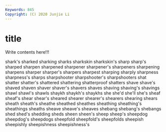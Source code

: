 ```yaml
---
Keywords: 845
Copyright: (C) 2020 Junjie Li
---
```


# title

Write contents here!!!

shark's 
sharked 
sharking 
sharks 
sharkskin 
sharkskin's 
sharp 
sharp's 
sharped
sharpen 
sharpened 
sharpener 
sharpener's 
sharpeners 
sharpening 
sharpens 
sharper 
sharper's 
sharpers
sharpest 
sharping 
sharply 
sharpness 
sharpness's 
sharps 
sharpshooter 
sharpshooter's 
sharpshooters 
shat
shatter 
shatter's 
shattered 
shattering 
shatterproof 
shatters 
shave 
shave's 
shaved 
shaven
shaver 
shaver's 
shavers 
shaves 
shaving 
shaving's 
shavings 
shawl 
shawl's 
shawls
shaykh 
shaykh's 
shaykhs 
she 
she'd 
she'll 
she's 
sheaf 
sheaf's 
shear
shear's 
sheared 
shearer 
shearer's 
shearers 
shearing 
shears 
sheath 
sheath's 
sheathe
sheathed 
sheathes 
sheathing 
sheathing's 
sheathings 
sheaths 
sheave 
sheave's 
sheaves 
shebang
shebang's 
shebangs 
shed 
shed's 
shedding 
sheds 
sheen 
sheen's 
sheep 
sheep's
sheepdog 
sheepdog's 
sheepdogs 
sheepfold 
sheepfold's 
sheepfolds 
sheepish 
sheepishly 
sheepishness 
sheepishness's
